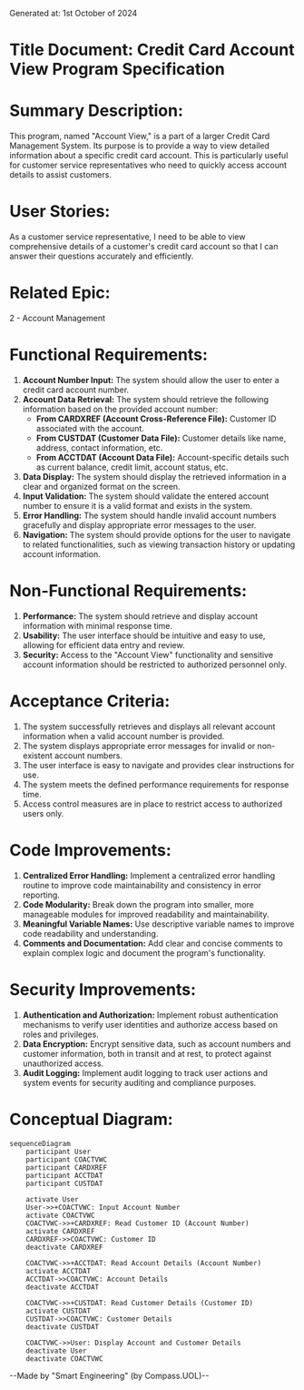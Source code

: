 Generated at: 1st October of 2024

# **Title Document:** Credit Card Account View Program Specification

# **Summary Description:**
This program, named "Account View," is a part of a larger Credit Card Management System. Its purpose is to provide a way to view detailed information about a specific credit card account. This is particularly useful for customer service representatives who need to quickly access account details to assist customers. 

# **User Stories:**
As a customer service representative, I need to be able to view comprehensive details of a customer's credit card account so that I can answer their questions accurately and efficiently.

# **Related Epic:** 
2 - Account Management

# **Functional Requirements:**
1. **Account Number Input:** The system should allow the user to enter a credit card account number.
2. **Account Data Retrieval:** The system should retrieve the following information based on the provided account number:
    - **From CARDXREF (Account Cross-Reference File):** Customer ID associated with the account.
    - **From CUSTDAT (Customer Data File):** Customer details like name, address, contact information, etc.
    - **From ACCTDAT (Account Data File):** Account-specific details such as current balance, credit limit, account status, etc.
3. **Data Display:** The system should display the retrieved information in a clear and organized format on the screen.
4. **Input Validation:** The system should validate the entered account number to ensure it is a valid format and exists in the system.
5. **Error Handling:** The system should handle invalid account numbers gracefully and display appropriate error messages to the user.
6. **Navigation:** The system should provide options for the user to navigate to related functionalities, such as viewing transaction history or updating account information.

# **Non-Functional Requirements:**
1. **Performance:** The system should retrieve and display account information with minimal response time.
2. **Usability:** The user interface should be intuitive and easy to use, allowing for efficient data entry and review.
3. **Security:** Access to the "Account View" functionality and sensitive account information should be restricted to authorized personnel only.

# **Acceptance Criteria:**
1. The system successfully retrieves and displays all relevant account information when a valid account number is provided.
2. The system displays appropriate error messages for invalid or non-existent account numbers.
3. The user interface is easy to navigate and provides clear instructions for use.
4. The system meets the defined performance requirements for response time.
5. Access control measures are in place to restrict access to authorized users only.

# **Code Improvements:**
1. **Centralized Error Handling:** Implement a centralized error handling routine to improve code maintainability and consistency in error reporting.
2. **Code Modularity:**  Break down the program into smaller, more manageable modules for improved readability and maintainability.
3. **Meaningful Variable Names:**  Use descriptive variable names to improve code readability and understanding.
4. **Comments and Documentation:** Add clear and concise comments to explain complex logic and document the program's functionality.

# **Security Improvements:**
1. **Authentication and Authorization:** Implement robust authentication mechanisms to verify user identities and authorize access based on roles and privileges.
2. **Data Encryption:** Encrypt sensitive data, such as account numbers and customer information, both in transit and at rest, to protect against unauthorized access.
3. **Audit Logging:**  Implement audit logging to track user actions and system events for security auditing and compliance purposes.

# **Conceptual Diagram:**

```mermaid
sequenceDiagram
    participant User
    participant COACTVWC
    participant CARDXREF
    participant ACCTDAT
    participant CUSTDAT

    activate User
    User->>+COACTVWC: Input Account Number
    activate COACTVWC
    COACTVWC->>+CARDXREF: Read Customer ID (Account Number)
    activate CARDXREF
    CARDXREF->>COACTVWC: Customer ID
    deactivate CARDXREF

    COACTVWC->>+ACCTDAT: Read Account Details (Account Number)
    activate ACCTDAT
    ACCTDAT->>COACTVWC: Account Details
    deactivate ACCTDAT

    COACTVWC->>+CUSTDAT: Read Customer Details (Customer ID)
    activate CUSTDAT
    CUSTDAT->>COACTVWC: Customer Details
    deactivate CUSTDAT

    COACTVWC->>User: Display Account and Customer Details
    deactivate User
    deactivate COACTVWC
```

--Made by "Smart Engineering" (by Compass.UOL)--